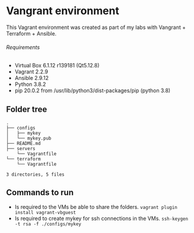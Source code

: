 # Vangrant environment
This Vagrant environment was created as part of my labs with Vangrant + Terraform + Ansible.

###### Requirements
- Virtual Box 6.1.12 r139181 (Qt5.12.8)
- Vagrant 2.2.9
- Ansible 2.9.12
- Python 3.8.2
- pip 20.0.2 from /usr/lib/python3/dist-packages/pip (python 3.8)

## Folder tree
```
.
├── configs
│   ├── mykey
│   └── mykey.pub
├── README.md
├── servers
	└── Vagrantfile
└── terraform
    └── Vagrantfile

3 directories, 5 files
```

## Commands to run

- Is required to the VMs be able to share the folders.
`vagrant plugin install vagrant-vbguest`
- Is required to create mykey for ssh connections in the VMs.
`ssh-keygen -t rsa -f ./configs/mykey`
